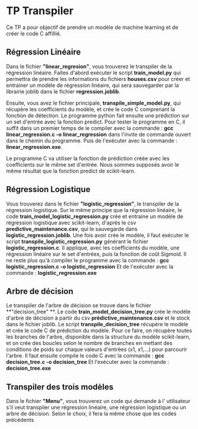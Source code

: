 # TP Transpiler

Ce TP a pour objectif de prendre un modèle de machine learning et de créer le code C affillié.

## Régression Linéaire

Dans le fichier **"linear_regresion"**, vous trouverez le transpiler de la régression linéaire.
Faites d'abord exécuter le script **train_model.py** qui permettra de prendre les informations du fichiers **houses.csv** pour créer et entrainer un modèle de régression linéaire, qui sera sauvegarder par la librairie joblib dans le fichier **regression.joblib**.

Ensuite, vous avez le fichier principale, **transpile_simple_model.py**, qui récupère les coefficients du modèle, et crée le code C comprenant la fonction de détection. Le programme python fait ensuite une prédiction sur un set d'entrée avec la fonction predict.
Pour tester le programme en C, il suffit dans un premier temps de le compiler avec la commande : **gcc linear_regression.c -o linear_regression** dans l'invite de commande ouvert dans le chemin du programme. Puis de l'exécuter avec la commande : **linear_regression.exe**.

Le programme C va utiliser la fonction de prédiction créée avec les coefficients sur le même set d'entrée. Nous sommes supposés avoir le même résultat que la fonction predict de scikit-learn.

## Régression Logistique

Vous trouverez dans le fichier **"logistic_regression"**, le transpiler de la régression logistique.
Sur le même principe que la régression linéaire, le code **train_model_logistic_regression.py** crée et entraine un modèle de régression logistique avec scikit-learn, d'après le csv **predictive_maintenance.csv**, qui le sauvegarde dans **logistic_regression.joblib**.
Une fois avoir crée le modèle, il faut exécuter le script **transpile_logistic_regression.py** générant le fichier **logistic_regression.c**. Il applique, avec les coefficients du modèle, une régression linéaire sur le set d'entrées, puis la fonction de coût Sigmoid.
Il ne reste plus qu'à compiler le programme avec la commande : **gcc logistic_regression.c -o logistic_regression**
Et de l'exécuter avec la commande : **logistic_regression.exe**

## Arbre de décision

Le transpiler de l'arbre de décision se trouve dans le fichier **"decision_tree" **.
Le code **train_model_decision_tree.py** crée le modèle d'arbre de décision à partir du csv **prédictive_maintenance.csv** et le stock dans le fichier joblib.
Le script **transpile_decision_tree** récupère le modèle et crée le code C de prédiction du modèle. Pour ce faire, on récupère toutes les branches de l'arbre, disponible dans la structure du modèle scikit-learn, et on crée des boucles selon le nombre de branches en mettant des conditions de poids sur chaque valeurs d'entrées (x1, x1,...) pour parcourir l'arbre.
Il faut ensuite compile le code C avec la commande : **gcc decision_tree.c -o decision_tree**
Et l'exécuter avec la commande : **decision_tree.exe**

## Transpiler des trois modèles

Dans le fichier **"Menu"**, vous trouverez un code qui demande à l' utilisateur s'il veut transpiler une régression linéaire, une régression logistique ou un arbre de décision.
Selon le choix, il fera la même chose que les codes précédents
